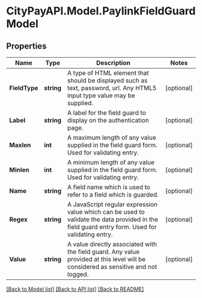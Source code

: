 # CityPayAPI.Model.PaylinkFieldGuardModel

## Properties

Name | Type | Description | Notes
------------ | ------------- | ------------- | -------------
**FieldType** | **string** | A type of HTML element that should be displayed such as text, password, url. Any HTML5 input type value may be supplied. | [optional] 
**Label** | **string** | A label for the field guard to display on the authentication page. | [optional] 
**Maxlen** | **int** | A maximum length of any value supplied in the field guard form. Used for validating entry. | [optional] 
**Minlen** | **int** | A minimum length of any value supplied in the field guard form. Used for validating entry. | [optional] 
**Name** | **string** | A field name which is used to refer to a field which is guarded. | [optional] 
**Regex** | **string** | A JavaScript regular expression value which can be used to validate the data provided in the field guard entry form. Used for validating entry. | [optional] 
**Value** | **string** | A value directly associated with the field guard. Any value provided at this level will be considered as sensitive and not logged. | [optional] 

[[Back to Model list]](../README.md#documentation-for-models) [[Back to API list]](../README.md#documentation-for-api-endpoints) [[Back to README]](../README.md)

